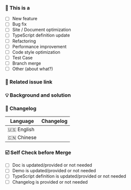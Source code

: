 <!--
Thank you for your pull request. Please review below requirements.
Bug fixes and new features should include tests and possibly benchmarks.
Contributors guide: https://github.com/antvis/g2/blob/master/CONTRIBUTING.md
感谢您贡献代码。请确认下列 checklist 的完成情况。
Bug 修复和新功能必须包含测试，必要时请附上性能测试。
Contributors guide: https://github.com/antvis/g2/blob/master/CONTRIBUTING.md
-->

### 🤔 This is a

-   [ ] New feature
-   [ ] Bug fix
-   [ ] Site / Document optimization
-   [ ] TypeScript definition update
-   [ ] Refactoring
-   [ ] Performance improvement
-   [ ] Code style optimization
-   [ ] Test Case
-   [ ] Branch merge
-   [ ] Other (about what?)

### 🔗 Related issue link

<!--
1. Describe the source of requirement, like related issue link.
-->

### 💡 Background and solution

<!--
1. Describe the problem and the scenario.
2. GIF or snapshot should be provided if includes UI/interactive modification.
3. How to fix the problem, and list final API implementation and usage sample if that is an new feature.
-->

### 📝 Changelog

<!--
Describe changes from userside, and list all potential break changes or other risks.
--->

| Language   | Changelog |
| ---------- | --------- |
| 🇺🇸 English |           |
| 🇨🇳 Chinese |           |

### ☑️ Self Check before Merge

-   [ ] Doc is updated/provided or not needed
-   [ ] Demo is updated/provided or not needed
-   [ ] TypeScript definition is updated/provided or not needed
-   [ ] Changelog is provided or not needed
